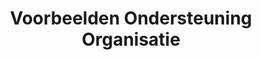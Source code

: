 ---
layout: layout-post
title:  "Voorbeelden Ondersteuning Organisatie"
permalink: /VoorbeeldenOndersteuningorganisatie/
tag: HLP
---